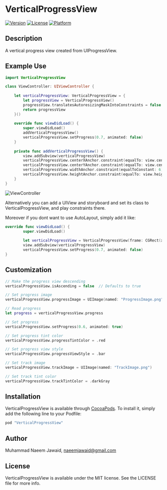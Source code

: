 # VerticalProgressView
[![Version](https://img.shields.io/cocoapods/v/VerticalProgressView.svg?style=flat)](http://cocoapods.org/pods/VerticalProgressView)
[![License](https://img.shields.io/cocoapods/l/VerticalProgressView.svg?style=flat)](http://cocoapods.org/pods/VerticalProgressView)
[![Platform](https://img.shields.io/cocoapods/p/VerticalProgressView.svg?style=flat)](http://cocoapods.org/pods/VerticalProgressView)

## Description
A vertical progress view created from UIProgressView.

## Example Use

```swift
import VerticalProgressView

class ViewController: UIViewController {
    
    let verticalProgressView: VerticalProgressView = {
        let progressView = VerticalProgressView()
        progressView.translatesAutoresizingMaskIntoConstraints = false
        return progressView
    }()
    
    override func viewDidLoad() {
        super.viewDidLoad()
        addVerticalProgressView()
        verticalProgressView.setProgress(0.7, animated: false)
    }
    
    private func addVerticalProgressView() {
        view.addSubview(verticalProgressView)
        verticalProgressView.centerXAnchor.constraint(equalTo: view.centerXAnchor).isActive = true
        verticalProgressView.centerYAnchor.constraint(equalTo: view.centerYAnchor).isActive = true
        verticalProgressView.widthAnchor.constraint(equalToConstant: 6).isActive = true
        verticalProgressView.heightAnchor.constraint(equalTo: view.heightAnchor, multiplier: 0.7).isActive = true
    }
}
```

![ViewController](http://i.imgur.com/8PuTB5e.png)

Alternatively you can add a UIView and storyboard and set its class to VerticalProgressView, and play constraints there.

Moreover if you dont want to use AutoLayout, simply add it like:

```swift
override func viewDidLoad() {
        super.viewDidLoad()
        
        let verticalProgressView = VerticalProgressView(frame: CGRect(x: 30, y: 30, width: 6, height: 100))
        view.addSubview(verticalProgressView)
        verticalProgressView.setProgress(0.7, animated: false)
}
```

## Customization

```swift
// Make the progress view descending
verticalProgressView.isAscending = false  // Defaults to true

// Set progress image
verticalProgressView.progressImage = UIImage(named: "ProgressImage.png")

// Read progress
let progress = verticalProgressView.progress

// Set progress
verticalProgressView.setProgress(0.6, animated: true)

// Set progress tint color
verticalProgressView.progressTintColor = .red

// Set progress view style
verticalProgressView.progressViewStyle = .bar

// Set track image
verticalProgressView.trackImage = UIImage(named: "TrackImage.png")

// Set track tint color
verticalProgressView.trackTintColor = .darkGray
```

## Installation

VerticalProgressView is available through [CocoaPods](http://cocoapods.org). To install
it, simply add the following line to your Podfile:

```ruby
pod "VerticalProgressView"
```

## Author

Muhammad Naeem Jawaid, naeemjawaid@gmail.com

## License

VerticalProgressView is available under the MIT license. See the LICENSE file for more info.
